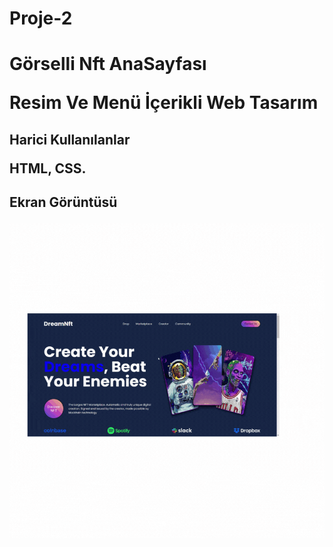 # Proje-2

<h1>Görselli Nft AnaSayfası 

<p>Resim Ve Menü İçerikli Web Tasarım

<h2>Harici Kullanılanlar 

HTML, CSS.

<h2>Ekran Görüntüsü

![](Projeyeni.gif)

